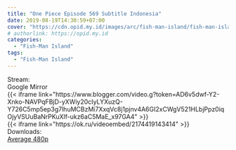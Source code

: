 ```yaml
---
title: "One Piece Episode 569 Subtitle Indonesia"
date: 2019-08-19T14:30:59+07:00
cover: "https://cdn.opid.my.id/images/arc/fish-man-island/fish-man-island.webp" # Optional, cover
# authorlink: https://opid.my.id
categories:
  - "Fish-Man Island"
tags:
  - "Fish-Man Island"
---
```

<div class="ui menu violet borderless inverted">
  <div class="header item active">
        Stream:
    </div>
  <a class="active item" data-tab="google">
    <i class="google drive icon"></i> Google
  </a>
  <a class="item nounderline" data-tab="mirror">
    <i class="odnoklassniki icon"></i> Mirror
  </a>
</div>
<div class="ui bottom attached tab segment active" style="border:0 !important;" data-tab="google">
{{< iframe link="https://www.blogger.com/video.g?token=AD6v5dwf-Y2-Xnko-NAVPqFBjD-yXWiy20cIyLYXuzQ-Y726C5mp5ep3g7lhuMCBzMi7XxqVc8j1pjnv4A6GI2xCWgV521HLbjPpz0iqOjyVSUuBaNrPKuXlf-ukz6aC5MaE_x97GA4" >}}
</div>
<div class="ui bottom attached tab segment" style="border:0 !important;" data-tab="mirror">
{{< iframe link="https://ok.ru/videoembed/2174419143414" >}}
</div>
<div class="ui menu violet borderless inverted">
  <div class="header item active">
        Downloads:
    </div>
  <a class="item nounderline" href="https://ouo.io/sIPqOw" target="_blank" rel="dofollow"><i class="google drive icon"></i>
    Average 480p</a>
</div>